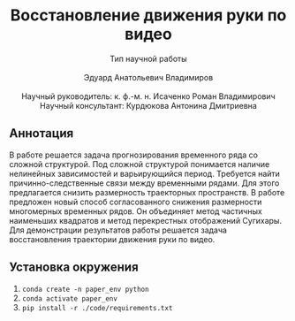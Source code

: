 <div align="center">
  <H1>
    Восстановление движения руки по видео
  </H1>
  Тип научной работы<br><br>
  Эдуард Анатольевич Владимиров
</div><br>
<div align="center">
  Научный руководитель: к. ф.-м. н. Исаченко Роман Владимирович <br>
  Научный консультант: Курдюкова Антонина Дмитриевна
</div>

## Аннотация
В работе решается задача прогнозирования временного ряда со сложной структурой. Под сложной структурой понимается наличие нелинейных зависимостей и варьирующийся период. Требуется найти причинно-следственные связи между временными рядами. Для этого предлагается снизить размерность траекторных пространств. В работе предложен новый способ согласованного снижения размерности многомерных временных рядов. Он объединяет метод частичных наименьших квадратов и метод перекрестных отображений Сугихары. Для демонстрации результатов работы решается задача восстановления траектории движения руки по видео.

## Установка окружения
1. `conda create -n paper_env python`
2. `conda activate paper_env`
3. `pip install -r ./code/requirements.txt`
